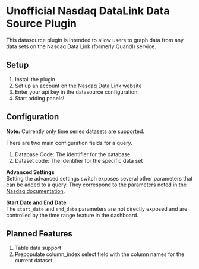 # Unofficial Nasdaq DataLink Data Source Plugin

This datasource plugin is intended to allow users to graph data from any data sets on the Nasdaq Data Link (formerly Quandl) service. 

## Setup
1. Install the plugin
2. Set up an account on the [Nasdaq Data Link website](https://data.nasdaq.com/sign-up)
3. Enter your api key in the datasource configuration. 
4. Start adding panels!

## Configuration
**Note:** Currently only time series datasets are supported.

There are two main configuration fields for a query. 
1. Database Code: The identifier for the database
2. Dataset code: The identifier for the specific data set

**Advanced Settings**  
Setting the advanced settings switch exposes several other parameters that can be added to a query. They correspond to the parameters noted in the [Nasdaq documentation](https://docs.data.nasdaq.com/docs/parameters-2).

**Start Date and End Date**  
The `start_date` and `end_date` parameters are not directly exposed and are controlled by the time range feature in the dashboard. 

## Planned Features
1. Table data support
2. Prepopulate column_index select field with the column names for the current dataset. 